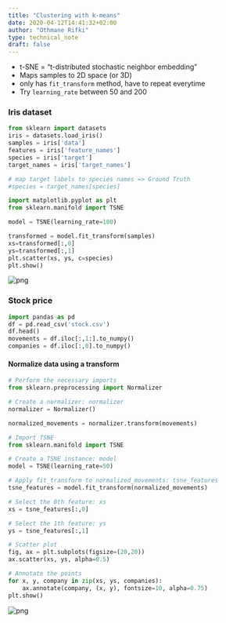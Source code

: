 ```yaml
---
title: "Clustering with k-means"
date: 2020-04-12T14:41:32+02:00
author: "Othmane Rifki"
type: technical_note
draft: false
---
```

- t-SNE = “t-distributed stochastic neighbor embedding” 
- Maps samples to 2D space (or 3D)
- only has `fit_transform` method, have to repeat everytime
- Try `learning_rate` between 50 and 200

### Iris dataset


```python
from sklearn import datasets
iris = datasets.load_iris()
samples = iris['data']
features = iris['feature_names']
species = iris['target']
target_names = iris['target_names']

# map target labels to species names => Ground Truth
#species = target_names[species]
```


```python
import matplotlib.pyplot as plt
from sklearn.manifold import TSNE

model = TSNE(learning_rate=100)

transformed = model.fit_transform(samples)
xs=transformed[:,0]
ys=transformed[:,1]
plt.scatter(xs, ys, c=species)
plt.show()
```


    
![png](clustering_tsne_4_0.png)
    


### Stock price


```python
import pandas as pd
df = pd.read_csv('stock.csv')
df.head()
movements = df.iloc[:,1:].to_numpy()
companies = df.iloc[:,0].to_numpy()
```

#### Normalize data using a transform


```python
# Perform the necessary imports
from sklearn.preprocessing import Normalizer

# Create a normalizer: normalizer
normalizer = Normalizer()

normalized_movements = normalizer.transform(movements)
```


```python
# Import TSNE
from sklearn.manifold import TSNE

# Create a TSNE instance: model
model = TSNE(learning_rate=50)

# Apply fit_transform to normalized_movements: tsne_features
tsne_features = model.fit_transform(normalized_movements)

# Select the 0th feature: xs
xs = tsne_features[:,0]

# Select the 1th feature: ys
ys = tsne_features[:,1]

# Scatter plot
fig, ax = plt.subplots(figsize=(20,20))
ax.scatter(xs, ys, alpha=0.5)

# Annotate the points
for x, y, company in zip(xs, ys, companies):
    ax.annotate(company, (x, y), fontsize=10, alpha=0.75)
plt.show()

```


    
![png](clustering_tsne_9_0.png)
    

